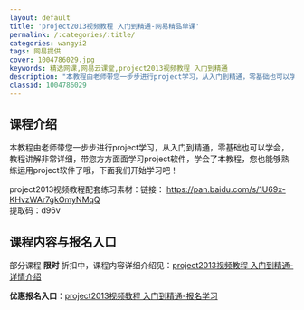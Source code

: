 ```yaml
---
layout: default
title: 'project2013视频教程 入门到精通-网易精品单课'
permalink: /:categories/:title/
categories: wangyi2
tags: 网易提供
cover: 1004786029.jpg
keywords: 精选网课,网易云课堂,project2013视频教程 入门到精通
description: "本教程由老师带您一步步进行project学习，从入门到精通，零基础也可以学会，教程讲解非常详细，带您方方面面学习project软件，学会了本教程，您也能够熟练运用project软件了哦，下面"
classid: 1004786029
---
```


## 课程介绍

本教程由老师带您一步步进行project学习，从入门到精通，零基础也可以学会，教程讲解非常详细，带您方方面面学习project软件，学会了本教程，您也能够熟练运用project软件了哦，下面我们开始学习吧！


project2013视频教程配套练习素材：链接： https://pan.baidu.com/s/1U69x-KHvzWAr7gkOmyNMqQ  
提取码：d96v

## 课程内容与报名入口

部分课程 **限时** 折扣中，课程内容详细介绍见：[project2013视频教程 入门到精通-详情介绍](https://study.163.com/course/introduction/1004786029.htm?share=1&shareId=1025206652&utm_campaign=share&utm_medium=iphoneShare&utm_source=&utm_u=1025206652)

**优惠报名入口**：[project2013视频教程 入门到精通-报名学习](https://study.163.com/course/introduction/1004786029.htm?share=1&shareId=1025206652&utm_campaign=share&utm_medium=iphoneShare&utm_source=&utm_u=1025206652)

